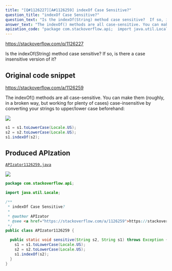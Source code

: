 ```yaml
---
title: "[Q#1126227][A#1126259] indexOf Case Sensitive?"
question_title: "indexOf Case Sensitive?"
question_text: "Is the indexOf(String) method case sensitive?  If so, is there a case insensitive version of it?"
answer_text: "The indexOf() methods are all case-sensitive. You can make them (roughly, in a broken way, but working for plenty of cases) case-insensitive by converting your strings to upper/lower case beforehand:"
apization_code: "package com.stackoverflow.api;  import java.util.Locale;  /**  * indexOf Case Sensitive?  *  * @author APIzator  * @see <a href=\"https://stackoverflow.com/a/1126259\">https://stackoverflow.com/a/1126259</a>  */ public class APIzator1126259 {    public static void sensitive(String s2, String s1) throws Exception {     s1 = s1.toLowerCase(Locale.US);     s2 = s2.toLowerCase(Locale.US);     s1.indexOf(s2);   } }"
---
```


https://stackoverflow.com/q/1126227

Is the indexOf(String) method case sensitive?  If so, is there a case insensitive version of it?



## Original code snippet

https://stackoverflow.com/a/1126259

The indexOf() methods are all case-sensitive. You can make them (roughly, in a broken way, but working for plenty of cases) case-insensitive by converting your strings to upper/lower case beforehand:

<div class="code-logo"><img src="/stackoverflow.png" /></div>

```java
s1 = s1.toLowerCase(Locale.US);
s2 = s2.toLowerCase(Locale.US);
s1.indexOf(s2);
```

## Produced APIzation

[`APIzator1126259.java`](https://github.com/pasqualesalza/apization-temp-data/raw/master/search/APIzator1126259.java)

<div class="code-logo"><img src="/apizator.png" /></div>

```java
package com.stackoverflow.api;

import java.util.Locale;

/**
 * indexOf Case Sensitive?
 *
 * @author APIzator
 * @see <a href="https://stackoverflow.com/a/1126259">https://stackoverflow.com/a/1126259</a>
 */
public class APIzator1126259 {

  public static void sensitive(String s2, String s1) throws Exception {
    s1 = s1.toLowerCase(Locale.US);
    s2 = s2.toLowerCase(Locale.US);
    s1.indexOf(s2);
  }
}

```